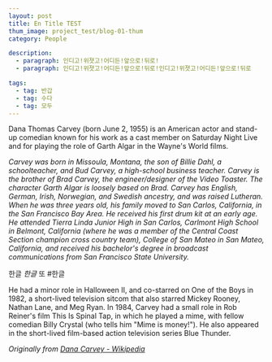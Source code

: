 ```yaml
---
layout: post
title: En Title TEST
thum_image: project_test/blog-01-thum
category: People

description:
  - paragraph: 인디고!위졋고!어디든!앞으로!뒤로!
  - paragraph: 인디고!위졋고!어디든!앞으로!뒤로!인디고!위졋고!어디든!앞으로!뒤로

tags:
  - tag: 반갑
  - tag: 수다
  - tag: 모두
---
```


Dana Thomas Carvey (born June 2, 1955) is an American actor and stand-up comedian known for his work as a cast member on Saturday Night Live and for playing the role of Garth Algar in the Wayne's World films.

<!-- more -->

_Carvey was born in Missoula, Montana, the son of Billie Dahl, a schoolteacher, and Bud Carvey, a high-school business teacher. Carvey is the brother of Brad Carvey, the engineer/designer of the Video Toaster. The character Garth Algar is loosely based on Brad. Carvey has English, German, Irish, Norwegian, and Swedish ancestry, and was raised Lutheran. When he was three years old, his family moved to San Carlos, California, in the San Francisco Bay Area. He received his first drum kit at an early age. He attended Tierra Linda Junior High in San Carlos, Carlmont High School in Belmont, California (where he was a member of the Central Coast Section champion cross country team), College of San Mateo in San Mateo, California, and received his bachelor's degree in broadcast communications from San Francisco State University._

한글 _한글_ 또 #한글

He had a minor role in Halloween II, and co-starred on One of the Boys in 1982, a short-lived television sitcom that also starred Mickey Rooney, Nathan Lane, and Meg Ryan. In 1984, Carvey had a small role in Rob Reiner's film This Is Spinal Tap, in which he played a mime, with fellow comedian Billy Crystal (who tells him "Mime is money!"). He also appeared in the short-lived film-based action television series Blue Thunder.

_Originally from [Dana Carvey - Wikipedia](https://en.wikipedia.org/wiki/Dana_Carvey)_
